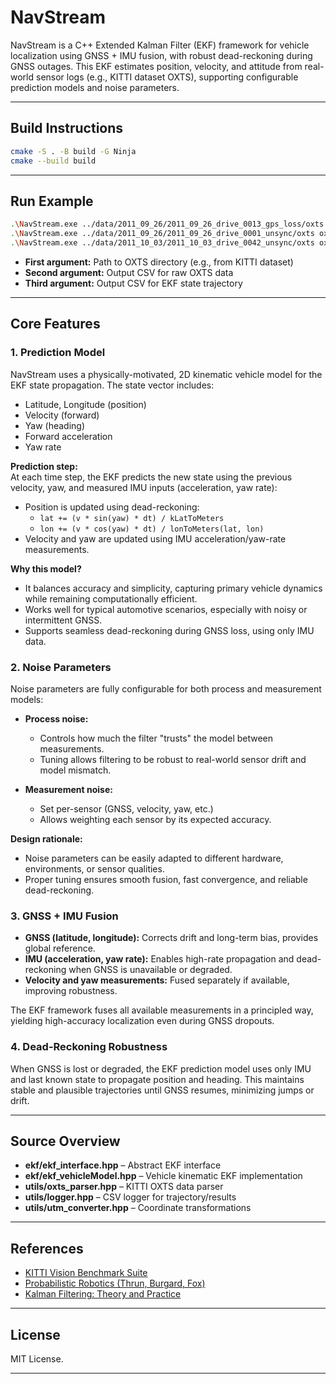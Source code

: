 # NavStream

NavStream is a C++ Extended Kalman Filter (EKF) framework for vehicle localization using GNSS + IMU fusion, with robust dead-reckoning during GNSS outages. This EKF estimates position, velocity, and attitude from real-world sensor logs (e.g., KITTI dataset OXTS), supporting configurable prediction models and noise parameters.

---

## Build Instructions

```sh
cmake -S . -B build -G Ninja
cmake --build build
```

---

## Run Example

```sh
.\NavStream.exe ../data/2011_09_26/2011_09_26_drive_0013_gps_loss/oxts oxts_out.csv ekf_out.csv
.\NavStream.exe ../data/2011_09_26/2011_09_26_drive_0001_unsync/oxts oxts_out.csv ekf_out.csv
.\NavStream.exe ../data/2011_10_03/2011_10_03_drive_0042_unsync/oxts oxts_out.csv ekf_out.csv
```

- **First argument:** Path to OXTS directory (e.g., from KITTI dataset)
- **Second argument:** Output CSV for raw OXTS data
- **Third argument:** Output CSV for EKF state trajectory

---

## Core Features

### 1. Prediction Model

NavStream uses a physically-motivated, 2D kinematic vehicle model for the EKF state propagation. The state vector includes:

- Latitude, Longitude (position)
- Velocity (forward)
- Yaw (heading)
- Forward acceleration
- Yaw rate

**Prediction step:**  
At each time step, the EKF predicts the new state using the previous velocity, yaw, and measured IMU inputs (acceleration, yaw rate):

- Position is updated using dead-reckoning:  
  - `lat += (v * sin(yaw) * dt) / kLatToMeters`
  - `lon += (v * cos(yaw) * dt) / lonToMeters(lat, lon)`
- Velocity and yaw are updated using IMU acceleration/yaw-rate measurements.

**Why this model?**  
- It balances accuracy and simplicity, capturing primary vehicle dynamics while remaining computationally efficient.
- Works well for typical automotive scenarios, especially with noisy or intermittent GNSS.
- Supports seamless dead-reckoning during GNSS loss, using only IMU data.

### 2. Noise Parameters

Noise parameters are fully configurable for both process and measurement models:

- **Process noise:**  
  - Controls how much the filter "trusts" the model between measurements.
  - Tuning allows filtering to be robust to real-world sensor drift and model mismatch.

- **Measurement noise:**  
  - Set per-sensor (GNSS, velocity, yaw, etc.)
  - Allows weighting each sensor by its expected accuracy.

**Design rationale:**  
- Noise parameters can be easily adapted to different hardware, environments, or sensor qualities.
- Proper tuning ensures smooth fusion, fast convergence, and reliable dead-reckoning.

### 3. GNSS + IMU Fusion

- **GNSS (latitude, longitude):** Corrects drift and long-term bias, provides global reference.
- **IMU (acceleration, yaw rate):** Enables high-rate propagation and dead-reckoning when GNSS is unavailable or degraded.
- **Velocity and yaw measurements:** Fused separately if available, improving robustness.

The EKF framework fuses all available measurements in a principled way, yielding high-accuracy localization even during GNSS dropouts.

### 4. Dead-Reckoning Robustness

When GNSS is lost or degraded, the EKF prediction model uses only IMU and last known state to propagate position and heading. This maintains stable and plausible trajectories until GNSS resumes, minimizing jumps or drift.

---

## Source Overview

- **ekf/ekf_interface.hpp** – Abstract EKF interface
- **ekf/ekf_vehicleModel.hpp** – Vehicle kinematic EKF implementation
- **utils/oxts_parser.hpp** – KITTI OXTS data parser
- **utils/logger.hpp** – CSV logger for trajectory/results
- **utils/utm_converter.hpp** – Coordinate transformations

---

## References

- [KITTI Vision Benchmark Suite](http://www.cvlibs.net/datasets/kitti/)
- [Probabilistic Robotics (Thrun, Burgard, Fox)](https://probabilistic-robotics.org/)
- [Kalman Filtering: Theory and Practice](https://en.wikipedia.org/wiki/Kalman_filter)

---

## License

MIT License.

---
